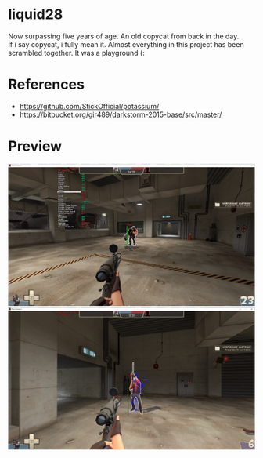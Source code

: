 # liquid28
Now surpassing five years of age. An old copycat from back in the day. <br>
If i say copycat, i fully mean it. Almost everything in this project has been scrambled together. It was a playground (: <br>
# References
- https://github.com/StickOfficial/potassium/
- https://bitbucket.org/gir489/darkstorm-2015-base/src/master/
# Preview
![This is an image](tf2_1.png)
![This is an image](tf2_2.PNG)
